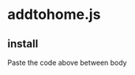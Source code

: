 # addtohome.js
## install
<code><script src="https://erichsia7.github.io/addtohome.js/1.0.0.js"></script></code>
Paste the code above between body
